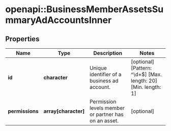 # openapi::BusinessMemberAssetsSummaryAdAccountsInner


## Properties
Name | Type | Description | Notes
------------ | ------------- | ------------- | -------------
**id** | **character** | Unique identifier of a business ad account. | [optional] [Pattern: ^\\d+$] [Max. length: 20] [Min. length: 1] 
**permissions** | **array[character]** | Permission levels member or partner has on an asset. | [optional] 



